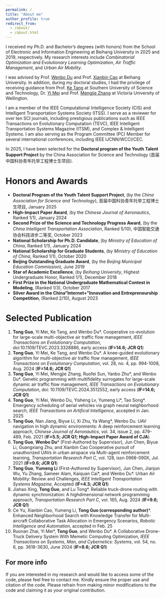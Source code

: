 ```yaml
---
permalink: /
title: "About me"
author_profile: true
redirect_from: 
  - /about/
  - /about.html
---
```

I received my Ph.D. and Bachelor’s degrees (with honors) from the School of Electronic and Information Engineering at Beihang University in 2025 and 2019, respectively. My research interests include *Combinatorial Optimization and Evolutionary Learning Optimization*, *Air Traffic Management*, and *Urban Air Mobility*. 

I was advised by Prof. [Wenbo Du](https://shi.buaa.edu.cn/duwenbo/en/index.htm) and Prof. [Xianbin Cao](https://shi.buaa.edu.cn/caoxianbin/en/index.htm) at Beihang University. In addition, during my doctoral studies, I had the privilege of receiving guidance from Prof. [Ke Tang](https://www.sustech.edu.cn/en/faculties/tangke.html) at Southern University of Science and Technology, Dr. [Yi Mei](https://people.wgtn.ac.nz/yi.mei) and Prof. [Mengjie Zhang](https://people.wgtn.ac.nz/Mengjie.Zhang) at Victoria University of Wellington.  

I am a member of the IEEE Computational Intelligence Society (CIS) and Intelligent Transportation Systems Society (ITSS). I serve as a reviewer for over ten SCI journals, including prestigious publications such as IEEE Transactions on Evolutionary Computation (TEVC), IEEE Intelligent Transportation Systems Magazine (ITSM), and Complex & Intelligent Systems. I am also serving as the Program Committee (PC) Member for several international conferences, including IEEE IJCNN/WCCI/CEC.

In 2025, I have been selected for the **Doctoral program of the Youth Talent Support Project** by the China Association for Science and Technology (首届中国科协青年托举工程博士生项目).

Honors and Awards
======
* **Doctoral Program of the Youth Talent Support Project**, (by the *China Association for Science and Technology*), 首届中国科协青年托举工程博士生项目, January 2025
* **High-Impact Paper Award**, (by the *Chinese Journal of Aeronautics*, Ranked 1/1), January 2024
* **Second Prize of the Science and Technology Progress Award**, (by the *China Intelligent Transportation Association*, Ranked 5/10), 中国智能交通协会科技进步二等奖, October 2023
* **National Scholarship for Ph.D. Candidate**, (by *Ministry of Education of China*, Ranked 1/1), January 2024
* **National Scholarship for Graduate Students**, (by *Ministry of Education of China*, Ranked 1/1), October 2020
* **Beijing Outstanding Graduate Award**, (by the *Beijing Municipal Education Commission*), June 2019
* **Star of Academic Excellence**, (by *Beihang University*, Highest Undergraduate Honor, Ranked 1/1), December 2018
* **First Prize in the National Undergraduate Mathematical Contest in Modeling**, (Ranked 1/3), October 2017
* **Silver Award in the China“Internet+”Innovation and Entrepreneurship Competition**, (Ranked 2/10), August 2023


Selected Publication
======
1. **Tong Guo**, Yi Mei, Ke Tang, and Wenbo Du*. Cooperative co-evolution for large-scale multi-objective air traffic flow management, *IEEE Transactions on Evolutionary Computation*, doi:10.1109/TEVC.2023.3328886, early access (**IF=14.6; JCR Q1**)
2. **Tong Guo**, Yi Mei, Ke Tang, and Wenbo Du*. A knee-guided evolutionary algorithm for multi-objective air traffic flow management, *IEEE Transactions on Evolutionary Computation*, vol. 28, no. 4, pp. 994-1008, Aug. 2024 (**IF=14.6; JCR Q1**)
3. **Tong Guo**, Yi Mei, Mengjie Zhang, Ruofei Sun, Yanbo Zhu*, and Wenbo Du*. Genetic programming with multifidelity surrogates for large-scale dynamic air traffic flow management, *IEEE Transactions on Evolutionary Computation*, doi: 10.1109/TEVC.2024.3512552, early access (**IF=14.6; JCR Q1**)
4. **Tong Guo**, Yi Mei, Wenbo Du, Yisheng Lv, Yumeng Li*, Tao Song*. Emergency scheduling of aerial vehicles via graph neural neighborhood search, *IEEE Transactions on Artifical Intelligence*, accepted in Jan. 2025
5. **Tong Guo**, Nan Jiang, Biyue Li, Xi Zhu, Ya Wang*, Wenbo Du. UAV navigation in high dynamic environments: A deep reinforcement learning approach, *Chinese Journal of Aeronautics*, vol. 34, issue 2, pp. 479-489, Feb. 2021 (**IF=5.5; JCR Q1; High-Impact Paper Award of CJA**)
6. **Tong Guo**, **Wenbo Du*** (First-Authored by Supervisor), Jun Chen, Biyue Li, Guangxiang Zhu, and Xianbin Cao Cooperative pursuit of unauthorized UAVs in urban airspace via Multi-agent reinforcement learning, *Transportation Research Part C*, vol. 128, issn 0968-090X, Jul. 2021 (**IF=9.6; JCR Q1**)
7. **Tong Guo**, **Yumeng Li** (First-Authored by Supervisor), Jun Chen, Jianjun Wu, Yu Zhang, Sameer Alam, Kaiquan Cai*, and Wenbo Du*. Urban Air Mobility: Review and Challenges, *IEEE Intelligent Transportation Systems Magazine*, Accepted (**IF=4.3; JCR Q1**)
8. Jiahao Xing, **Tong Guo**, and Lu Tong*. Reliable truck-drone routing with dynamic synchronization: A highdimensional network programming approach, *Transportation Research Part C*, vol. 165, Aug. 2024 (**IF=9.6; JCR Q1**)
9. Ce Yu, Xianbin Cao, Yumeng Li, **Tong Guo (corresponding author)***. Enhanced Neighborhood Search with Knowledge Transfer for Multi-aircraft Collaborative Task Allocation in Emergency Scenarios, *Robotic Intelligence and Automation*, accepted in Feb. 25
10. Ruonan Zhai, Yi Mei*, **Tong Guo**, and Wenbo Du*. A Collaborative Drone-Truck Delivery System With Memetic Computing Optimization, *IEEE Transactions on Systems, Man, and Cybernetics: Systems*, vol. 54, no. 6, pp. 3618-3630, June 2024 (**IF=8.6; JCR Q1**)


For more info
------
If you are interested in my research and would like to access some of the code, please feel free to contact me. Kindly ensure the proper use and citation of the code. Please refrain from making minor modifications to the code and claiming it as your original contribution.
